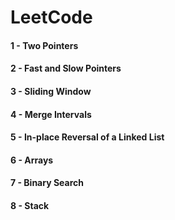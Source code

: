 # LeetCode

#### 1 - Two Pointers
#### 2 - Fast and Slow Pointers
#### 3 - Sliding Window
#### 4 - Merge Intervals
#### 5 - In-place Reversal of a Linked List
#### 6 - Arrays
#### 7 - Binary Search
#### 8 - Stack 
